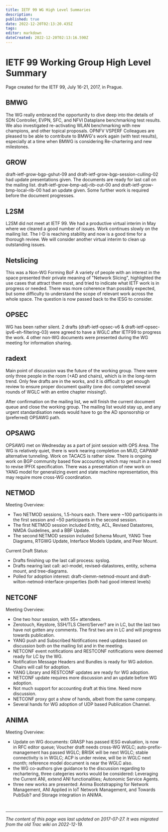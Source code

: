 ```yaml
---
title: IETF 99 WG High Level Summaries
description: 
published: true
date: 2022-12-20T02:13:20.435Z
tags: 
editor: markdown
dateCreated: 2022-12-20T02:13:16.590Z
---
```


# IETF 99 Working Group High Level Summary

Page created for the IETF 99, July 16-21, 2017, in Prague.

## BMWG

The WG really embraced the opportunity to dive deep into the details of SDN Controller, EVPN, SFC, and NFVI Dataplane benchmarking test results. We also investigated re-activating WLAN benchmarking with new champions, and other topical proposals. OPNFV VSPERF Colleagues are pleased to be able to contribute to BMWG's work again (with test results), especially at a time when BMWG is considering Re-chartering and new milestones.

## GROW

draft-ietf-grow-bgp-gshut-09 and draft-ietf-grow-bgp-session-culling-02 had update presentations given. The documents are ready for last call on the mailing list. draft-ietf-grow-bmp-adj-rib-out-00 and draft-ietf-grow-bmp-local-rib-00 had an update given. Some further work is required before the document progresses.

## L2SM

L2SM did not meet at IETF 99. We had a productive virtual interim in May where we cleared a good number of issues. Work continues slowly on the mailing list. The I-D is reaching stability and now is a good time for a thorough review. We will consider another virtual interim to clean up outstanding issues.

## Netslicing

This was a Non-WG Forming BoF A variety of people with an interest in the space presented their private meaning of "Network Slicing", highlighted the use cases that attract them most, and tried to indicate what IETF work is in progress or needed. There was more coherence than possibly expected, but some difficulty to understand the scope of relevant work across the whole space. The question is now passed back to the IESG to consider.

## OPSEC

WG has been rather silent. 2 drafts (draft-ietf-opsec-v6 & draft-ietf-opsec-ipv6-eh-filtering-03) were agreed to have a WGLC after IETF99 to progress the work. 4 other non-WG documents were presented during the WG meeting for information sharing.

## radext

Main point of discussion was the future of the working group. There were only three people in the room (+AD and chairs), which is in the long-term trend. Only few drafts are in the works, and it is difficult to get enough review to ensure proper document quality (one doc completed several rounds of WGLC with an entire chapter missing!).

After confirmation on the mailing list, we will finish the current document queue and close the working group. The mailing list would stay up, and any urgent standardisation needs would have to go the AD sponsorship or (preferred) OPSAWG path.

## OPSAWG

OPSAWG met on Wednesday as a part of joint session with OPS Area. The WG is relatively quiet, there is work nearing completion on MUD, CAPWAP alternative tunneling. Work on TACACS is rather slow. There is ongoing work on BGP community based flow accounting which may result in a need to revise IPFIX specification. There was a presentation of new work on YANG model for generalizing event and state machine representation, this may require more cross-WG coordination.

## NETMOD

Meeting Overview:

 -   Two NETMOD sessions, 1.5-hours each. There were ~100 participants in the first session and ~50 participants in the second session.
 -   The first NETMOD session included Entity, ACL, Revised Datastores, NMDA Guidelines, and a BBF Update.
 -   The second NETMOD session included Schema Mount, YANG Tree Diagrams, RTGWG Update, Interface Models Update, and Peer Mount. 

Current Draft Status:

  -  Drafts finishing up the last call process: syslog.
  -  Drafts nearing last call: acl-model, revised-datastores, entity, schema mount, and tree-diagrams.
 -   Polled for adoption interest: draft-clemm-netmod-mount and draft-wilton-netmod-interface-properties (both had good interest levels) 

## NETCONF

Meeting Overview:

 -   One two hour session, with 55+ attendees.
 -   Zerotouch, Keystore, SSH/TLS Client/Server? are in LC, but the last two have not gotten any comments. The first two are in LC and will progress towards publication.
 -   YANG push and Subscribed Notifications need updates based on discussion both on the mailing list and in the meeting.
 -   NETCONF event notifications and RESTCONF notifications were deemed ready for LC by the WG.
 -   Notification Message Headers and Bundles is ready for WG adotion. Chairs will call for adoption.
 -   YANG Library and RESTCONF updates are ready for WG adoption.
 -   NETCONF update requires more discussion and an update before WG adoption.
 -   Not much support for accounting draft at this time. Need more discussion.
 -   NETCONF proxy got a show of hands, albeit from the same company.
 -   Several hands for WG adoption of UDP based Publication Channel. 

## ANIMA

Meeting Overview:

 -   Update on WG documents: GRASP has passed IESG evaluation, is now in RFC editor queue; Voucher draft needs cross-WG WGLC; auto-prefix-management has passed WGLC; BRISK will be next WGLC; stable connectivity is in WGLC; ACP is under review, will be in WGLC next month; reference model document is near the WGLC also.
  -  the WG co-authors give guidance to the discussion regarding to rechartering, three categeries works would be considered: Leveraging the Current ANI, extend ANI functionalities; Autonomic Service Agents.
  -  three new works are presented: Anima Bootstrapping for Network Management, ANI Applied in IoT Network Management, and Towards PubSub? and Storage integration in ANIMA. 
    
    
&nbsp;
&nbsp;
&nbsp;

---

*The content of this page was last updated on 2017-07-27. It was migrated from the old Trac wiki on 2022-12-19.*